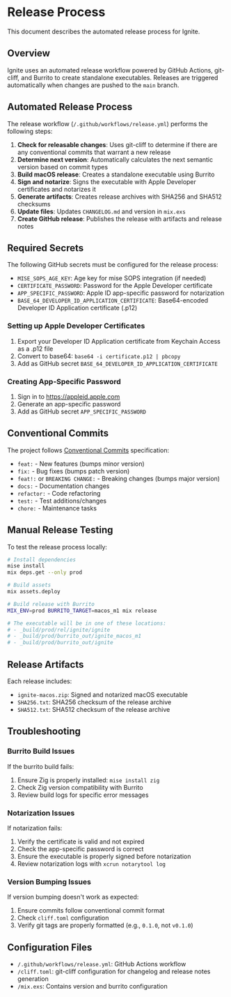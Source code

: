 # Release Process

This document describes the automated release process for Ignite.

## Overview

Ignite uses an automated release workflow powered by GitHub Actions, git-cliff, and Burrito to create standalone executables. Releases are triggered automatically when changes are pushed to the `main` branch.

## Automated Release Process

The release workflow (`/.github/workflows/release.yml`) performs the following steps:

1. **Check for releasable changes**: Uses git-cliff to determine if there are any conventional commits that warrant a new release
2. **Determine next version**: Automatically calculates the next semantic version based on commit types
3. **Build macOS release**: Creates a standalone executable using Burrito
4. **Sign and notarize**: Signs the executable with Apple Developer certificates and notarizes it
5. **Generate artifacts**: Creates release archives with SHA256 and SHA512 checksums
6. **Update files**: Updates `CHANGELOG.md` and version in `mix.exs`
7. **Create GitHub release**: Publishes the release with artifacts and release notes

## Required Secrets

The following GitHub secrets must be configured for the release process:

- `MISE_SOPS_AGE_KEY`: Age key for mise SOPS integration (if needed)
- `CERTIFICATE_PASSWORD`: Password for the Apple Developer certificate
- `APP_SPECIFIC_PASSWORD`: Apple ID app-specific password for notarization
- `BASE_64_DEVELOPER_ID_APPLICATION_CERTIFICATE`: Base64-encoded Developer ID Application certificate (.p12)

### Setting up Apple Developer Certificates

1. Export your Developer ID Application certificate from Keychain Access as a .p12 file
2. Convert to base64: `base64 -i certificate.p12 | pbcopy`
3. Add as GitHub secret `BASE_64_DEVELOPER_ID_APPLICATION_CERTIFICATE`

### Creating App-Specific Password

1. Sign in to https://appleid.apple.com
2. Generate an app-specific password
3. Add as GitHub secret `APP_SPECIFIC_PASSWORD`

## Conventional Commits

The project follows [Conventional Commits](https://www.conventionalcommits.org/) specification:

- `feat:` - New features (bumps minor version)
- `fix:` - Bug fixes (bumps patch version)
- `feat!:` or `BREAKING CHANGE:` - Breaking changes (bumps major version)
- `docs:` - Documentation changes
- `refactor:` - Code refactoring
- `test:` - Test additions/changes
- `chore:` - Maintenance tasks

## Manual Release Testing

To test the release process locally:

```bash
# Install dependencies
mise install
mix deps.get --only prod

# Build assets
mix assets.deploy

# Build release with Burrito
MIX_ENV=prod BURRITO_TARGET=macos_m1 mix release

# The executable will be in one of these locations:
# - _build/prod/rel/ignite/ignite
# - _build/prod/burrito_out/ignite_macos_m1
# - _build/prod/burrito_out/ignite
```

## Release Artifacts

Each release includes:

- `ignite-macos.zip`: Signed and notarized macOS executable
- `SHA256.txt`: SHA256 checksum of the release archive
- `SHA512.txt`: SHA512 checksum of the release archive

## Troubleshooting

### Burrito Build Issues

If the burrito build fails:

1. Ensure Zig is properly installed: `mise install zig`
2. Check Zig version compatibility with Burrito
3. Review build logs for specific error messages

### Notarization Issues

If notarization fails:

1. Verify the certificate is valid and not expired
2. Check the app-specific password is correct
3. Ensure the executable is properly signed before notarization
4. Review notarization logs with `xcrun notarytool log`

### Version Bumping Issues

If version bumping doesn't work as expected:

1. Ensure commits follow conventional commit format
2. Check `cliff.toml` configuration
3. Verify git tags are properly formatted (e.g., `0.1.0`, not `v0.1.0`)

## Configuration Files

- `/.github/workflows/release.yml`: GitHub Actions workflow
- `/cliff.toml`: git-cliff configuration for changelog and release notes generation
- `/mix.exs`: Contains version and burrito configuration